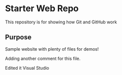 # Starter Web Repo

This repository is for showing how Git and GitHub work

## Purpose

Sample website with plenty of files for demos!

Adding another comment for this file.

Edited it Visual Studio
